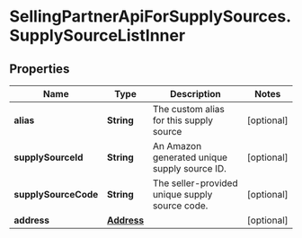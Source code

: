 # SellingPartnerApiForSupplySources.SupplySourceListInner

## Properties

Name | Type | Description | Notes
------------ | ------------- | ------------- | -------------
**alias** | **String** | The custom alias for this supply source | [optional] 
**supplySourceId** | **String** | An Amazon generated unique supply source ID. | [optional] 
**supplySourceCode** | **String** | The seller-provided unique supply source code. | [optional] 
**address** | [**Address**](Address.md) |  | [optional] 


